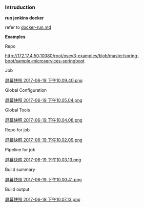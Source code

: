 ### Intruduction

__run jenkins docker__

refer to [docker-run.md](./docker-run.md)

__Examples__

Repo

http://172.17.4.50:10080/root/osev3-examples/blob/master/spring-boot/sample-microservices-springboot

Job

[屏幕快照 2017-06-19 下午10.09.40.png](./屏幕快照%202017-06-19%20下午10.09.40.png)

Global Configuration

[屏幕快照 2017-06-19 下午10.05.04.png](./屏幕快照%202017-06-19%20下午10.05.04.png)

Global Tools

[屏幕快照 2017-06-19 下午10.04.08.png](./屏幕快照%202017-06-19%20下午10.04.08.png)

Repo for job

[屏幕快照 2017-06-19 下午10.02.09.png](./屏幕快照%202017-06-19%20下午10.02.09.png)

Pipeline for job

[屏幕快照 2017-06-19 下午10.03.13.png](./屏幕快照%202017-06-19%20下午10.03.13.png)

Build summary

[屏幕快照 2017-06-19 下午10.00.41.png](./屏幕快照%202017-06-19%20下午10.00.41.png)

Build output

[屏幕快照 2017-06-19 下午10.07.13.png](./屏幕快照%202017-06-19%20下午10.07.13.png)
